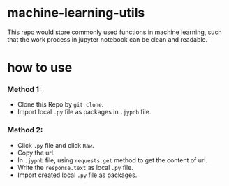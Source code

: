 # machine-learning-utils

This repo would store commonly used functions in machine learning, such that the work process in jupyter notebook can be clean and readable. 

# how to use

### Method 1:

- Clone this Repo by `git clone`.
- Import local `.py` file as packages in `.jypnb` file.

### Method 2:

- Click `.py` file and click `Raw`.
- Copy the url.
- In `.jypnb` file, using `requests.get` method to get the content of url.
- Write the `response.text` as local `.py` file.
- Import created local `.py` file as packages.
